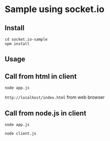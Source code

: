 # Sample using socket.io

## Install
```
cd socket.io-sample
npm install
```

## Usage

## Call from html in client

```
node app.js
```

``http://localhost/index.html`` from web browser


## Call from node.js in client

```
node app.js
```

```
node client.js
```
